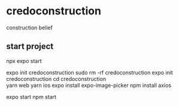 # credoconstruction
construction belief

## start project 
npx expo start

expo init credoconstruction
sudo rm -rf credoconstruction
expo init credoconstruction
cd credoconstruction    
yarn web
yarn ios
expo install expo-image-picker
npm install axios

expo start
npm start


